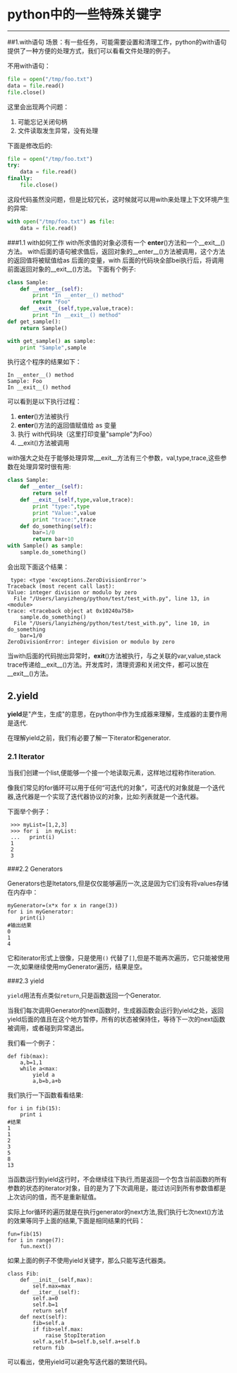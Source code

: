 # python中的一些特殊关键字



---
##1.with语句
场景：有一些任务，可能需要设置和清理工作，python的with语句提供了一种方便的处理方式，我们可以看看文件处理的例子。

不用with语句：

```python
file = open("/tmp/foo.txt")
data = file.read()
file.close()
```
这里会出现两个问题：

 1. 可能忘记关闭句柄
 2. 文件读取发生异常，没有处理
 
下面是修改后的:

```python
file = open("/tmp/foo.txt")
try:
    data = file.read()
finally:
    file.close()
```

这段代码虽然没问题，但是比较冗长，这时候就可以用with来处理上下文环境产生的异常:

```python
with open("/tmp/foo.txt") as file:
    data = file.read()
```

###1.1 with如何工作
with所求值的对象必须有一个 __enter__()方法和一个__exit__()方法。
with后面的语句被求值后，返回对象的__enter__()方法被调用，这个方法的返回值将被赋值给as 后面的变量，with 后面的代码块全部bei执行后，将调用前面返回对象的__exit__()方法。
下面有个例子:

```python
class Sample:
    def __enter__(self):
        print "In __enter__() method"
        return "Foo"
    def __exit__(self,type,value,trace):
        print "In __exit__() method"
def get_sample():
    return Sample()

with get_sample() as sample:
    print "Sample",sample
```

执行这个程序的结果如下：

```
In __enter__() method
Sample: Foo
In __exit__() method
```

可以看到是以下执行过程：

 1.  __enter__()方法被执行
 2.  __enter__()方法的返回值赋值给 as 变量
 3.  执行 with代码块（这里打印变量"sample"为Foo）
 4.  __exit()方法被调用
 
with强大之处在于能够处理异常,__exit__方法有三个参数，val,type,trace,这些参数在处理异常时很有用:

```python
class Sample:
    def __enter__(self):
        return self
    def __exit__(self,type,value,trace):
        print "type:",type
        print "Value:",value
        print "trace:",trace
    def do_something(self):
        bar=1/0
        return bar+10
with Sample() as sample:
    sample.do_something()
```

会出现下面这个结果：
 
```
 type: <type 'exceptions.ZeroDivisionError'>
Traceback (most recent call last):
Value: integer division or modulo by zero
  File "/Users/lanyizheng/python/test/test_with.py", line 13, in <module>
trace: <traceback object at 0x10240a758>
    sample.do_something()
  File "/Users/lanyizheng/python/test/test_with.py", line 10, in do_something
    bar=1/0
ZeroDivisionError: integer division or modulo by zero

```

 当with后面的代码抛出异常时，__exit__()方法被执行，与之关联的var,value,stack trace传递给__exit__()方法。开发库时，清理资源和关闭文件，都可以放在__exit__()方法。
 
## 2.yield
 
 **yield**是"产生，生成"的意思，在python中作为生成器来理解，生成器的主要作用是迭代.
 
 在理解yield之前，我们有必要了解一下iterator和generator.
 
### 2.1 Iterator
 
 当我们创建一个list,便能够一个接一个地读取元素，这样地过程称作iteration.
 
 像我们常见的for循环可以用于任何“可迭代的对象”，可迭代的对象就是一个迭代器,迭代器是一个实现了迭代器协议的对象，比如:列表就是一个迭代器。
 
 下面举个例子：
 
```
 >>> myList=[1,2,3]
 >>> for i  in myList:
 ...   print(i)
 1
 2
 3
```
 
###2.2 Generators

Generators也是Itetators,但是仅仅能够遍历一次,这是因为它们没有将values存储在内存中：

```
myGenerator=(x*x for x in range(3))
for i in myGenerator:
    print(i)
#输出结果
0
1
4
```

它和iterator形式上很像，只是使用`()` 代替了`[]`,但是不能再次遍历，它只能被使用一次,如果继续使用myGenerator遍历，结果是空。

###2.3 yield

`yield`用法有点类似`return`,只是函数返回一个Generator.

当我们每次调用Generator的next函数时，生成器函数会运行到yield之处，返回yield后面的值且在这个地方暂停，所有的状态被保持住，等待下一次的next函数被调用，或者碰到异常退出。

我们看一个例子：

```
def fib(max):
    a,b=1,1
    while a<max:
        yield a
        a,b=b,a+b
```
我们执行一下函数看看结果:

```
for i in fib(15):
    print i
#结果
1
1
2
3
5
8
13
```

当函数运行到yield这行时，不会继续往下执行,而是返回一个包含当前函数的所有参数的状态的iterator对象，目的是为了下次调用是，能过访问到所有参数值都是上次访问的值，而不是重新赋值。

实际上for循环的遍历就是在执行generator的next方法,我们执行七次next()方法的效果等同于上面的结果,下面是相同结果的代码：

```
fun=fib(15)
for i in range(7):
    fun.next()
```

如果上面的例子不使用yield关键字，那么只能写迭代器类。

```
class Fib:
    def __init__(self,max):
        self.max=max
    def __iter__(self):
        self.a=0
        self.b=1
        return self
    def next(self):
        fib=self.a
        if fib>self.max:
            raise StopIteration
        self.a,self.b=self.b,self.a+self.b
        return fib
```

可以看出，使用yield可以避免写迭代器的繁琐代码。

 
 
 
 

